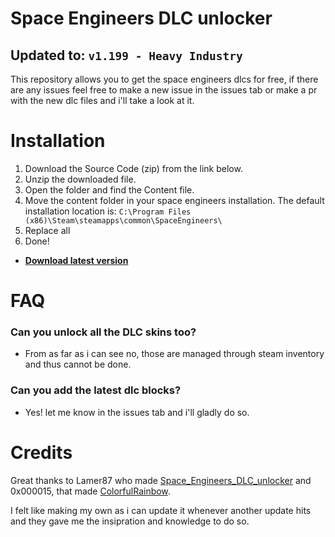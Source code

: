 # Space Engineers DLC unlocker
## Updated to: `v1.199 - Heavy Industry`

This repository allows you to get the space engineers dlcs for free, if there are any issues feel free to make a new issue in the issues tab or make a pr with the new dlc files and i'll take a look at it.

# Installation
1. Download the Source Code (zip) from the link below.
2. Unzip the downloaded file.
3. Open the folder and find the Content file. 
4. Move the content folder in your space engineers installation. The default installation location is: `C:\Program Files (x86)\Steam\steamapps\common\SpaceEngineers\`
5. Replace all
6. Done!

- **[Download latest version](https://github.com/wrefgtzweve/SpaceEngineersDLCUnlocker/releases/latest)**

# FAQ
### Can you unlock all the DLC skins too?
- From as far as i can see no, those are managed through steam inventory and thus cannot be done.

### Can you add the latest dlc blocks?
- Yes! let me know in the issues tab and i'll gladly do so.

# Credits

Great thanks to Lamer87 who made [Space_Engineers_DLC_unlocker](https://github.com/Lamer87/Space_Engineers_DLC_unlocker) and 0x000015, that made [ColorfulRainbow](https://github.com/0x000015/ColorfulRainbow).

I felt like making my own as i can update it whenever another update hits and they gave me the insipration and knowledge to do so. 
